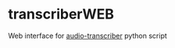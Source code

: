 # transcriberWEB
Web interface for [audio-transcriber](https://github.com/KostasEreksonas/Audio-transcriber) python script
